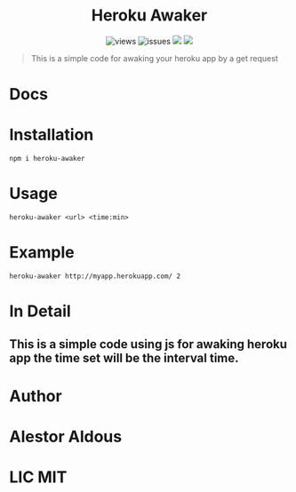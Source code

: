 <h1 align=center>Heroku Awaker</h1>
<p align=center >
<img src="https://komarev.com/ghpvc/?username=heroku-awaker" alt=views >
<img src="https://img.shields.io/github/license/alestor123/HEROKU-AWAKER" 
alt=issues >
<a href="https://github.com/alestor123/MERN-CLI/issues"><img src="https://img.shields.io/github/issues-raw/alestor123/HEROKU-AWAKER"></a>
<a href="https://www.npmjs.com/package/heroku-awaker"><img src="https://img.shields.io/npm/v/heroku-awaker"></a>

</p>


> This is a simple code for awaking your heroku app by  a get request 

# Docs

# Installation

``npm i heroku-awaker``

# Usage 

``heroku-awaker <url> <time:min>``

# Example 

``heroku-awaker http://myapp.herokuapp.com/ 2``

# In Detail

## This is a simple code using js for awaking heroku app the time set will be the interval time.

# Author 

# Alestor Aldous

# LIC MIT